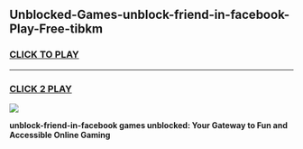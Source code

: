 
## Unblocked-Games-unblock-friend-in-facebook-Play-Free-tibkm
<h3>
<a href="https://premium76.site?title=unblock-friend-in-facebook&ref=21A">CLICK TO PLAY</a></h3>
<hr>

<h3>
<a href="https://premium76.site?title=unblock-friend-in-facebook&ref=21A">CLICK 2 PLAY</a>
  
</h3>

<a href="https://premium76.site?title=unblock-friend-in-facebook&ref=21A"><img src="https://clearcache.store/games.png"></a>


**unblock-friend-in-facebook games unblocked: Your Gateway to Fun and Accessible Online Gaming**
